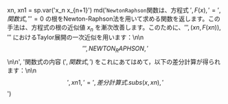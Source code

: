 xn, xn1 = sp.var('x_n x_{n+1}')
md('`NewtonRaphson`関数は、方程式 $', F(x), '=',
    関数式, '''= 0$ の根をNewton-Raphson法を用いて求める関数を返します。この手法は、方程式の根の近似値 $x_n$ を漸次改善します。このために、$''', (xn, F(xn)), '''$ におけるTaylor展開の一次近似を用います：\n\n
    $$''', NEWTON_RAPHSON, '$$\n\n',
    '関数式の内容 $(', 関数式, ')$ をこれにあてはめて，以下の差分計算が得られます：\n\n$$',
    xn1, '=', 差分計算式.subs(x, xn), '$$')
